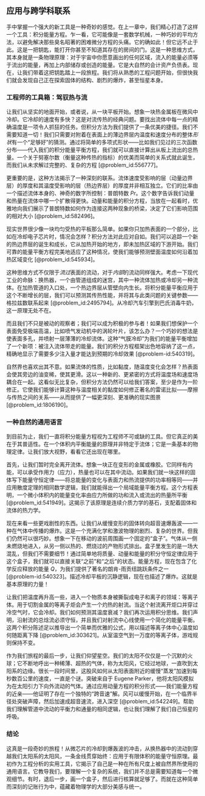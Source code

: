 ## 应用与跨学科联系

手中掌握一个强大的新工具是一种奇妙的感觉。在上一章中，我们精心打造了这样一个工具：积分能量方程。乍一看，它可能像是一套数学机械，一种巧妙的平均方法，以避免解决那些臭名昭著的困难微分方程的头痛。它的确如此！但它远不止于此。这是一把钥匙，能打开你甚至不知道其存在的房间的门。这是一种思维方式，其本身就是一条物理原理：对于宇宙中你愿意画出的任何区域，流入的能量必须等于流出的能量，再加上内部储存或创造的能量。它是大自然的会计资产负债表。现在，让我们带着这把钥匙踏上一段旅程。我们将从熟悉的工程问题开始，但很快我们就会发现自己正在探索固体的结构、剧烈的爆炸，甚至恒星本身。

### 工程师的工具箱：驾驭热与流

让我们从坚实的地面开始，或者说，从一块平板开始。想象一块热金属板在微风中冷却。它冷却的速度有多快？这是对流传热的经典问题。要找出流体中每一点的精确温度是一项令人抓狂的任务。但积分方法为我们提供了一条优美的捷径。我们不需要知道一切！我们只需要对附着在表面上的薄边界层内温度和速度分布的整体*形状*有一个“足够好”的猜测。通过将简单的多项式形状——比如我们见过的三次函数分布——代入我们的积分能量平衡方程，我们就可以直接计算出从板上流出的总热量。一个关于努塞尔数（衡量这种传热的指标）的优美而简单的关系式就此诞生，而我们从未求解过完整的、复杂的方程 [@problem_id:556777]。

更重要的是，这种方法揭示了一种深刻的联系。流体速度受影响的层（动量边界层）的厚度和其温度受影响的层（热边界层）的厚度并非相互独立。它们的比率由一个描述流体本身的、神奇的数字所控制：普朗特数 $Pr$。这个数字告诉我们动量和热量在流体中哪一个扩散得更快。动量和能量的积分方程，当放在一起看时，优雅地向我们展示了普朗特数如何作为连接这两种现象的桥梁，决定了它们影响范围的相对大小 [@problem_id:582496]。

现实世界很少像一块均匀受热的平板那么简单。如果你只加热表面的一个部分，比如在冷却电子芯片时，情况会怎样？积分方法对此应对自如。我们可以追踪一个新的热边界层的诞生和成长，它从加热开始的地方，即未加热区域的下游开始。我们可靠的能量平衡方程完美地适应了这种情况，使我们能够预测壁面温度如何沿着加热区域变化 [@problem_id:545934]。

这种思维方式不仅限于*流过*表面的流动，对于*内部*的流动同样强大。考虑一下现代工业的命脉：换热器，一个由管道组成的迷宫，其中一种流体加热或冷却另一种流体。在加热管道的入口处，一个热边界层从管壁向内生长。将积分能量平衡应用于这个不断增长的层，我们可以预测其传热性能，并将其与此类问题的关键参数——格拉兹数联系起来 [@problem_id:2495794]。从冷却汽车引擎到巴氏消毒牛奶，这一原理无处不在。

而且我们不只是被动的观察者；我们可以成为积极的参与者！如果我们想保护一个表面免受极端高温，比如喷气发动机中的涡轮叶片，该怎么办？一个巧妙的想法是使表面多孔，并喷射一层薄薄的冷却流体。这种“气膜冷却”为我们的能量平衡增加了一个新项：被注入流体带走的能量。我们的积分方程框架出色地容纳了这一点，精确地显示了需要多少注入量才能达到预期的冷却效果 [@problem-id:540319]。

自然界也喜欢出其不意。如果流体的性质，比如黏度，随温度变化会怎样？热表面会使其旁边的油变稀，使其更滑。这以一种新的、更紧密的方式将温度场和速度场耦合在一起。这看似无比复杂，但积分方法仍然可以给我们答案，至少是作为一阶修正。它使我们能够计算这种与温度相关的黏度如何修正著名的雷诺比拟——摩擦与传热之间的关系——从而提供了一幅更深刻、更准确的现实图景 [@problem_id:1806190]。

### 一种自然的通用语言

到目前为止，我们一直将积分能量方程视为工程师不可或缺的工具。但它真正的美在于其普适性。在一个体积内平衡能量的原理并非特定于流体；它是一条基本的物理定律。让我们放大视野，看看它还出现在哪里。

首先，让我们暂时完全离开流体。想象一块正在变形的金属或橡胶。它同样有内能，可以承受作用力（应力），热量也可以在其中流动。如果我们就一块这样的固体写下能量守恒定律——将总能量的变化与表面力和热流提供的功率相等同——并应用散度定理的相同数学逻辑，我们就能得出一个局域能量平衡方程。这个方程表明，一个微小体积内的能量变化率由应力所做的功和流入或流出的热量所平衡 [@problem_id:541949]。这揭示了该原理是连续介质力学的基石，支配着固体和流体的热力学。

现在来看一些更戏剧性的东西。让我们从缓慢变形的固体转向超音速爆轰波——一种在气体中传播的爆炸。这是一个充满化学和激波物理的剧烈、复杂的世界。但我们仍然可以很巧妙。想象一下在移动的波前周围画一个固定的“盒子”。气体从一侧未燃烧地进入，从另一侧以热的、燃烧过的产物形式排出。盒子里发生的是一场大混乱，但我们不需要细节！通过简单地将质量、动量和能量的积分守恒定律应用于这个盒子，我们就可以直接关联“之前”和“之后”的状态。能量方程，现在包含了化学反应释放的能量 $Q$，为我们提供了著名的朗肯-雨贡纽跳跃条件之一 [@problem-id:540323]。描述冷却平板的沉静逻辑，现在也描述了爆炸。这就是基本原理的力量！

让我们把温度再升高一些，进入一个物质本身被撕裂成电子和离子的领域：等离子体。用于切割金属的等离子炬会产生一个灼热的射流。当这个射流离开炬口并穿过冷空气时，它会冷却。我们如何预测其温度衰减？我们再次运用积分思维。我们声明，沿射流的总焓流必须守恒，并且我们对射流中心线使用一个简化的能量平衡。这两个积分陈述足以推导出一个简单而优雅的公式，用以描述等离子体中心温度如何随距离下降 [@problem_id:303621]。从室温空气到一万度的等离子体，游戏规则保持不变。

作为我们旅程的最后一步，让我们仰望星空。我们的太阳不仅仅是一个沉默的火球；它不断地呼出一种稀薄、超热的气体，称为太阳风，它经过地球，一直吹到太阳系的边缘。很长一段时间里，这股风如何从太阳表面附近的缓慢“蒸发”加速到每秒数百公里的速度，一直是个谜。突破来自于 Eugene Parker，他将太阳风模拟为在太阳引力下向外流动的气体。通过应用动量方程的积分形式——我们能量方程的近亲——他证明了存在一个独特的“跨音速”解。风可以缓慢开始，在一个临界半径处突破声障，然后加速成超音速流，进入深空 [@problem_id:542249]。帮助我们理解管道中流动的平衡力和通量的相同逻辑，也让我们理解了我们自己恒星的呼吸。

### 结论

这真是一段奇妙的旅程！从微芯片的冷却到爆轰波的冲击，从换热器中的流动到穿越我们太阳系的太阳风，一条金线贯穿始终：应用于有限体积的能量守恒原理。最初作为工程分析的实用工具，它揭示了自己是一种在所有尺度上被自然界所使用的通用语言。它教导我们，要理解一个复杂的系统，我们并不总是需要知道每一个微观细节。有时，退后一步，画一个盒子，然后进行核算就足够了。而就在这种简单而深刻的记账行为中，蕴藏着物理学的大部分美感与统一。